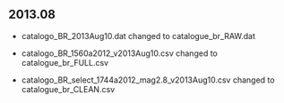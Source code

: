 ## 2013.08

- catalogo_BR_2013Aug10.dat changed to catalogue_br_RAW.dat

- catalogo_BR_1560a2012_v2013Aug10.csv changed to catalogue_br_FULL.csv

- catalogo_BR_select_1744a2012_mag2.8_v2013Aug10.csv changed to catalogue_br_CLEAN.csv


